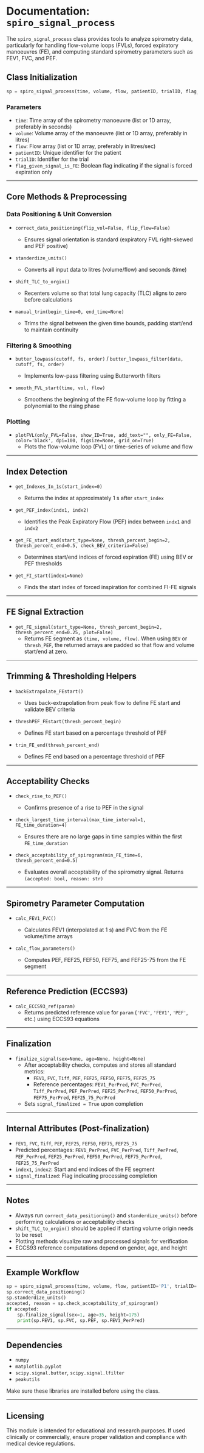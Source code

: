 # Documentation: `spiro_signal_process`

The `spiro_signal_process` class provides tools to analyze spirometry data, particularly for handling flow-volume loops (FVLs), forced expiratory manoeuvres (FE), and computing standard spirometry parameters such as FEV1, FVC, and PEF.

## Class Initialization

```python
sp = spiro_signal_process(time, volume, flow, patientID, trialID, flag_given_signal_is_FE)
```

### Parameters

* `time`: Time array of the spirometry manoeuvre (list or 1D array, preferably in seconds)
* `volume`: Volume array of the manoeuvre (list or 1D array, preferably in litres)
* `flow`: Flow array (list or 1D array, preferably in litres/sec)
* `patientID`: Unique identifier for the patient
* `trialID`: Identifier for the trial
* `flag_given_signal_is_FE`: Boolean flag indicating if the signal is forced expiration only

---

## Core Methods & Preprocessing

### Data Positioning & Unit Conversion

* `correct_data_positioning(flip_vol=False, flip_flow=False)`
  * Ensures signal orientation is standard (expiratory FVL right-skewed and PEF positive)

* `standerdize_units()`
  * Converts all input data to litres (volume/flow) and seconds (time)

* `shift_TLC_to_orgin()`
  * Recenters volume so that total lung capacity (TLC) aligns to zero before calculations

* `manual_trim(begin_time=0, end_time=None)`
  * Trims the signal between the given time bounds, padding start/end to maintain continuity

### Filtering & Smoothing

* `butter_lowpass(cutoff, fs, order)` / `butter_lowpass_filter(data, cutoff, fs, order)`
  * Implements low-pass filtering using Butterworth filters

* `smooth_FVL_start(time, vol, flow)`
  * Smoothens the beginning of the FE flow-volume loop by fitting a polynomial to the rising phase

### Plotting

* `plotFVL(only_FVL=False, show_ID=True, add_text="", only_FE=False, color='black', dpi=100, figsize=None, grid_on=True)`
  * Plots the flow-volume loop (FVL) or time-series of volume and flow

---

## Index Detection

* `get_Indexes_In_1s(start_index=0)`
  * Returns the index at approximately 1 s after `start_index`

* `get_PEF_index(indx1, indx2)`
  * Identifies the Peak Expiratory Flow (PEF) index between `indx1` and `indx2`

* `get_FE_start_end(start_type=None, thresh_percent_begin=2, thresh_percent_end=0.5, check_BEV_criteria=False)`
  * Determines start/end indices of forced expiration (FE) using BEV or PEF thresholds

* `get_FI_start(index1=None)`
  * Finds the start index of forced inspiration for combined FI-FE signals

---

## FE Signal Extraction

* `get_FE_signal(start_type=None, thresh_percent_begin=2, thresh_percent_end=0.25, plot=False)`
  * Returns FE segment as `(time, volume, flow)`. When using `BEV` or `thresh_PEF`, the returned arrays are padded so that flow and volume start/end at zero.

---

## Trimming & Thresholding Helpers

* `backExtrapolate_FEstart()`
  * Uses back-extrapolation from peak flow to define FE start and validate BEV criteria

* `threshPEF_FEstart(thresh_percent_begin)`
  * Defines FE start based on a percentage threshold of PEF

* `trim_FE_end(thresh_percent_end)`
  * Defines FE end based on a percentage threshold of PEF

---

## Acceptability Checks

* `check_rise_to_PEF()`
  * Confirms presence of a rise to PEF in the signal

* `check_largest_time_interval(max_time_interval=1, FE_time_duration=4)`
  * Ensures there are no large gaps in time samples within the first `FE_time_duration`

* `check_acceptability_of_spirogram(min_FE_time=6, thresh_percent_end=0.5)`
  * Evaluates overall acceptability of the spirometry signal. Returns `(accepted: bool, reason: str)`

---

## Spirometry Parameter Computation

* `calc_FEV1_FVC()`
  * Calculates FEV1 (interpolated at 1 s) and FVC from the FE volume/time arrays

* `calc_flow_parameters()`
  * Computes PEF, FEF25, FEF50, FEF75, and FEF25-75 from the FE segment

---

## Reference Prediction (ECCS93)

* `calc_ECCS93_ref(param)`
  * Returns predicted reference value for `param` (`'FVC'`, `'FEV1'`, `'PEF'`, etc.) using ECCS93 equations

---

## Finalization

* `finalize_signal(sex=None, age=None, height=None)`
  * After acceptability checks, computes and stores all standard metrics:
    - `FEV1`, `FVC`, `Tiff`, `PEF`, `FEF25`, `FEF50`, `FEF75`, `FEF25_75`
    - Reference percentages: `FEV1_PerPred`, `FVC_PerPred`, `Tiff_PerPred`, `PEF_PerPred`, `FEF25_PerPred`, `FEF50_PerPred`, `FEF75_PerPred`, `FEF25_75_PerPred`
  * Sets `signal_finalized = True` upon completion

---

## Internal Attributes (Post-finalization)

* `FEV1`, `FVC`, `Tiff`, `PEF`, `FEF25`, `FEF50`, `FEF75`, `FEF25_75`
* Predicted percentages: `FEV1_PerPred`, `FVC_PerPred`, `Tiff_PerPred`, `PEF_PerPred`, `FEF25_PerPred`, `FEF50_PerPred`, `FEF75_PerPred`, `FEF25_75_PerPred`
* `index1`, `index2`: Start and end indices of the FE segment
* `signal_finalized`: Flag indicating processing completion

---

## Notes

* Always run `correct_data_positioning()` and `standerdize_units()` before performing calculations or acceptability checks
* `shift_TLC_to_orgin()` should be applied if starting volume origin needs to be reset
* Plotting methods visualize raw and processed signals for verification
* ECCS93 reference computations depend on gender, age, and height

---

## Example Workflow

```python
sp = spiro_signal_process(time, volume, flow, patientID='P1', trialID='T1', flag_given_signal_is_FE=False)
sp.correct_data_positioning()
sp.standerdize_units()
accepted, reason = sp.check_acceptability_of_spirogram()
if accepted:
    sp.finalize_signal(sex=1, age=35, height=175)
    print(sp.FEV1, sp.FVC, sp.PEF, sp.FEV1_PerPred)
```

---

## Dependencies

* `numpy`
* `matplotlib.pyplot`
* `scipy.signal.butter`, `scipy.signal.lfilter`
* `peakutils`

Make sure these libraries are installed before using the class.

---

## Licensing

This module is intended for educational and research purposes. If used clinically or commercially, ensure proper validation and compliance with medical device regulations.
